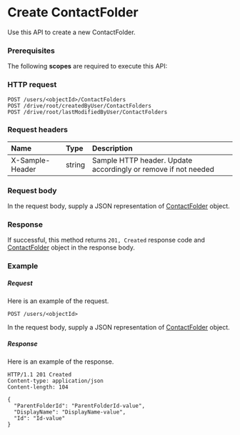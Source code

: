 # Create ContactFolder

Use this API to create a new ContactFolder.
### Prerequisites
The following **scopes** are required to execute this API: 
### HTTP request
<!-- { "blockType": "ignored" } -->
```http
POST /users/<objectId>/ContactFolders
POST /drive/root/createdByUser/ContactFolders
POST /drive/root/lastModifiedByUser/ContactFolders

```
### Request headers
| Name       | Type | Description|
|:---------------|:--------|:----------|
| X-Sample-Header  | string  | Sample HTTP header. Update accordingly or remove if not needed|

### Request body
In the request body, supply a JSON representation of [ContactFolder](../resources/contactfolder.md) object.


### Response
If successful, this method returns `201, Created` response code and [ContactFolder](../resources/contactfolder.md) object in the response body.

### Example
##### Request
Here is an example of the request.
<!-- {
  "blockType": "request",
  "name": "create_contactfolder_from_user"
}-->
```http
POST /users/<objectId>
```
In the request body, supply a JSON representation of [ContactFolder](../resources/contactfolder.md) object.
##### Response
Here is an example of the response.
<!-- {
  "blockType": "response",
  "truncated": false,
  "@odata.type": "microsoft.graph.contactfolder"
} -->
```http
HTTP/1.1 201 Created
Content-type: application/json
Content-length: 104

{
  "ParentFolderId": "ParentFolderId-value",
  "DisplayName": "DisplayName-value",
  "Id": "Id-value"
}
```

<!-- uuid: e598ed69-c8c4-4174-812e-68cff2c7810e
2015-10-19 08:55:38 UTC -->
<!-- {
  "type": "#page.annotation",
  "description": "Create ContactFolder",
  "keywords": "",
  "section": "documentation",
  "tocPath": ""
}-->